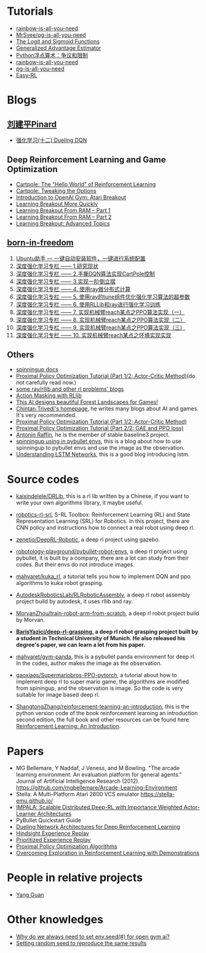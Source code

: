 # Tutorials
* [rainbow-is-all-you-need](https://github.com/Curt-Park/rainbow-is-all-you-need)
* [MrSyee/pg-is-all-you-need](https://github.com/MrSyee/pg-is-all-you-need)
* [The Logit and Sigmoid Functions](https://nathanbrixius.wordpress.com/2016/06/04/functions-i-have-known-logit-and-sigmoid/)
* [Generalized Advantage Estimator](https://zhuanlan.zhihu.com/p/139097326)
* [Python浮点算术：争议和限制](https://docs.python.org/zh-cn/3/tutorial/floatingpoint.html)
* [rainbow-is-all-you-need](https://github.com/Curt-Park/rainbow-is-all-you-need)
* [pg-is-all-you-need](https://github.com/MrSyee/pg-is-all-you-need)
* [Easy-RL](https://datawhalechina.github.io/easy-rl/#/)
# Blogs
## [刘建平Pinard](https://www.cnblogs.com/pinard/)
* [强化学习(十二) Dueling DQN](https://www.cnblogs.com/pinard/p/9923859.html)

## Deep Reinforcement Learning and Game Optimization
* [Cartpole: The “Hello World” of Reinforcement Learning](https://www.codeproject.com/Articles/5271939/Cartpole-The-Hello-World-of-Reinforcement-Learning)
* [Cartpole: Tweaking the Options](https://www.codeproject.com/Articles/5271946/Cartpole-Tweaking-the-Options)
* [Introduction to OpenAI Gym: Atari Breakout](https://www.codeproject.com/Articles/5271947/Introduction-to-OpenAI-Gym-Atari-Breakout)
* [Learning Breakout More Quickly](https://www.codeproject.com/Articles/5271948/Learning-Breakout-More-Quickly)
* [Learning Breakout From RAM – Part 1](https://www.codeproject.com/Articles/5271949/Learning-Breakout-From-RAM-Part-1)
* [Learning Breakout From RAM – Part 2](https://www.codeproject.com/Articles/5271950/Learning-Breakout-From-RAM-Part-2)
* [Learning Breakout: Advanced Topics](https://www.codeproject.com/Articles/5271951/Learning-Breakout-Advanced-Topics)

## [born-in-freedom](https://blog.csdn.net/bornfree5511)
1. [Ubuntu助手 — 一键自动安装软件，一键进行系统配置](https://www.guyuehome.com/15107)
2. [深度强化学习专栏 —— 1.研究现状](https://www.guyuehome.com/21403)
3. [深度强化学习专栏 —— 2.手撕DQN算法实现CartPole控制](https://www.guyuehome.com/22329)
4. [深度强化学习专栏 —— 3.实现一阶倒立摆](https://www.guyuehome.com/23439)
5. [深度强化学习专栏 —— 4. 使用ray做分布式计算](https://www.guyuehome.com/?p=26243)
6. [深度强化学习专栏 —— 5. 使用ray的tune组件优化强化学习算法的超参数](https://www.guyuehome.com/?p=26247)
7. [深度强化学习专栏 —— 6. 使用RLLib和ray进行强化学习训练](https://www.guyuehome.com/26251)
8. [深度强化学习专栏 —— 7. 实现机械臂reach某点之PPO算法实现（一）](https://www.guyuehome.com/33650)
9. [深度强化学习专栏 —— 8. 实现机械臂reach某点之PPO算法实现（二）](https://www.guyuehome.com/33663)
10. [深度强化学习专栏 —— 9. 实现机械臂reach某点之PPO算法实现（三）](https://www.guyuehome.com/33682)
11. [深度强化学习专栏 —— 10. 实现机械臂reach某点之环境实现实现](https://www.guyuehome.com/33691)

## Others
* [spinningup docs](https://spinningup.openai.com/en/latest/user/installation.html)
* [Proximal Policy Optimization Tutorial (Part 1/2: Actor-Critic Method)](https://towardsdatascience.com/proximal-policy-optimization-tutorial-part-1-actor-critic-method-d53f9afffbf6)(do not carefully read now.)
* [some ray/rllib and other rl problems' blogs](https://www.datahubbs.com/)
* [Action Masking with RLlib](https://towardsdatascience.com/action-masking-with-rllib-5e4bec5e7505)
* [This AI designs beautiful Forest Landscapes for Games!](https://medium.com/deepgamingai/this-ai-designs-beautiful-forest-landscapes-for-games-8675e053636e)
* [Chintan Trivedi's homepage](https://medium.com/@chintan.t93), he writes many blogs about AI and games. It's very recommended.
* [Proximal Policy Optimization Tutorial (Part 1/2: Actor-Critic Method)](https://twitter.com/ericwen5986/status/1374361315100172289)
* [Proximal Policy Optimization Tutorial (Part 2/2: GAE and PPO loss)](https://twitter.com/ericwen5986/status/1374361470859767809)
* [Antonin Raffin](https://araffin.github.io/), he is the member of stable baseline3 project.
* [spinningup using in pybullet envs](https://www.etedal.net/2020/04/pybullet-panda_3.html), this is a blog about how to use spinningup to pybullet envs and use the image as the observation.
* [Understanding LSTM Networks](https://colah.github.io/posts/2015-08-Understanding-LSTMs/), this is a good blog introducing lstm.


# Source codes
* [kaixindelele/DRLib](https://github.com/kaixindelele/DRLib), this is a rl lib written by a Chinese, if you want to write your own algorithms library, it maybe useful.
* [robotics-rl-srl](https://github.com/araffin/robotics-rl-srl), S-RL Toolbox: Reinforcement Learning (RL) and State Representation Learning (SRL) for Robotics. In this project, there are CNN policy and instructions how to connect a real robot using deep rl.
* [zenetio/DeepRL-Robotic](https://github.com/zenetio/DeepRL-Robotic), a deep rl project using gazebo.
* [robotology-playground/pybullet-robot-envs](https://github.com/robotology-playground/pybullet-robot-envs), a deep rl project using pybullet, it is built by a company, there are a lot can study from their codes. But their envs do not introduce images.
* [mahyaret/kuka_rl](https://github.com/mahyaret/kuka_rl), a tutorial tells you how to implement DQN and ppo algorithms to kuka robot grasping.
* [AutodeskRoboticsLab/RLRoboticAssembly](https://github.com/AutodeskRoboticsLab/RLRoboticAssembly), a deep rl robot assembly project build by autodesk, it uses rllib and ray.
* [MorvanZhou/train-robot-arm-from-scratch](https://github.com/MorvanZhou/train-robot-arm-from-scratch), a deep rl robot project build by Morvan.
* **[BarisYazici/deep-rl-grasping](https://github.com/BarisYazici/deep-rl-grasping), a deep rl robot grasping project built by a student in Technical University of Munich. He also released his degree's paper, we can learn a lot from his paper.**
* [mahyaret/gym-panda](https://github.com/mahyaret/gym-panda), this is a pybullet panda environment for deep rl. In the codes, author makes the image as the observation.
* [gaoxiaos/Supermariobros-PPO-pytorch](https://github.com/gaoxiaos/Supermariobros-PPO-pytorch), a tutorial about how to implement deep rl to super mario game, the algorithms are modified from spiningup, and the observation is image. So the code is very suitable for image based deep rl.

* [ShangtongZhang/reinforcement-learning-an-introduction](https://github.com/ShangtongZhang/reinforcement-learning-an-introduction), this is the python version code of the book reinforcement learning an introduction second edition, the full book and other resources can be found here [Reinforcement Learning: An Introduction](http://incompleteideas.net/book/the-book-2nd.html).

# Papers

* MG Bellemare, Y Naddaf, J Veness, and M Bowling. "The arcade learning environment: An evaluation platform for general agents." Journal of Artificial Intelligence Research (2012). https://github.com/mgbellemare/Arcade-Learning-Environment
* Stella: A Multi-Platform Atari 2600 VCS emulator https://stella-emu.github.io/
* [IMPALA: Scalable Distributed Deep-RL with Importance Weighted Actor-Learner Architectures](http://arxiv.org/abs/1802.01561c)
* PyBullet Quickstart Guide
* [Dueling Network Architectures for Deep Reinforcement Learning](http://arxiv.org/abs/1511.06581)
* [Hindsight Experience Replay](http://arxiv.org/abs/1707.01495)
* [Prioritized Experience Replay](http://arxiv.org/abs/1511.05952)
* [Proximal Policy Optimization Algorithms](http://arxiv.org/abs/1707.06347)
* [Overcoming Exploration in Reinforcement Learning with Demonstrations](http://arxiv.org/abs/1709.10089)

# People in relative projects
* [Yang Guan](https://idthanm.github.io/)

# Other knowledges
* [Why do we always need to set env.seed(#) for open gym ai?](https://stackoverflow.com/questions/55187826/why-do-we-always-need-to-set-env-seed-for-open-gym-ai)
* [Setting random seed to reproduce the same results](https://github.com/openai/gym/issues/428)